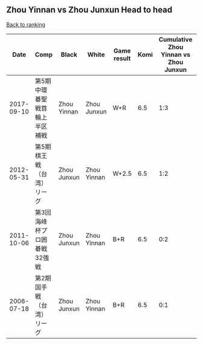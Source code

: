 ## Zhou Yinnan vs Zhou Junxun Head to head

[Back to ranking](../../index.md)




| **Date** | **Comp** | **Black** | **White** | **Game result** | **Komi** | **Cumulative Zhou Yinnan vs Zhou Junxun** | **Zhou Yinnan streak** | **Zhou Junxun streak** | 
| --- | --- | --- | --- | --- | --- | --- | --- | --- |
| 2017-09-10 | 第5期中環碁聖戦首輪上半区補戦 | Zhou Yinnan | Zhou Junxun | W+R | 6.5 | 1:3 | 0 | 1 | 
| 2012-05-31 | 第5期棋王戦（台湾）リーグ | Zhou Junxun | Zhou Yinnan | W+2.5 | 6.5 | 1:2 | 1 | 0 | 
| 2011-10-06 | 第3回海峰杯プロ囲碁戦32強戦 | Zhou Junxun | Zhou Yinnan | B+R | 6.5 | 0:2 | 0 | 2 | 
| 2006-07-18 | 第2期国手戦（台湾）リーグ | Zhou Junxun | Zhou Yinnan | B+R | 6.5 | 0:1 | 0 | 1 |





